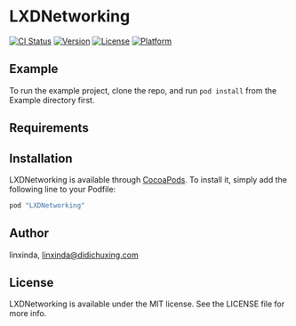 # LXDNetworking

[![CI Status](http://img.shields.io/travis/linxinda/LXDNetworking.svg?style=flat)](https://travis-ci.org/linxinda/LXDNetworking)
[![Version](https://img.shields.io/cocoapods/v/LXDNetworking.svg?style=flat)](http://cocoapods.org/pods/LXDNetworking)
[![License](https://img.shields.io/cocoapods/l/LXDNetworking.svg?style=flat)](http://cocoapods.org/pods/LXDNetworking)
[![Platform](https://img.shields.io/cocoapods/p/LXDNetworking.svg?style=flat)](http://cocoapods.org/pods/LXDNetworking)

## Example

To run the example project, clone the repo, and run `pod install` from the Example directory first.

## Requirements

## Installation

LXDNetworking is available through [CocoaPods](http://cocoapods.org). To install
it, simply add the following line to your Podfile:

```ruby
pod "LXDNetworking"
```

## Author

linxinda, linxinda@didichuxing.com

## License

LXDNetworking is available under the MIT license. See the LICENSE file for more info.
